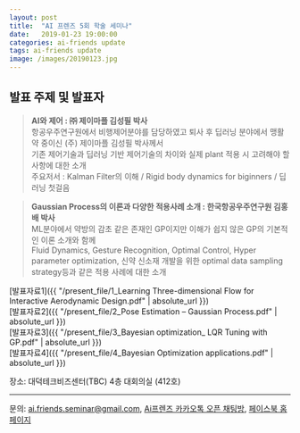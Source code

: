 ```yaml
---
layout: post
title:  "AI 프렌즈 5회 학술 세미나"
date:   2019-01-23 19:00:00
categories: ai-friends update
tags: ai-friends update
image: /images/20190123.jpg
---
```



## 발표 주제 및 발표자  
>**AI와 제어 : ㈜ 제이마플 김성필 박사**  
  항공우주연구원에서 비행제어분야를 담당하였고 퇴사 후 딥러닝 분야에서 맹활약 중이신 (주) 제이마플 김성필 박사께서  
  기존 제어기술과 딥러닝 기반 제어기술의 차이와 실제 plant 적용 시 고려해야 할 사항에 대한 소개  
  주요저서 :  Kalman Filter의 이해 / Rigid body dynamics for biginners / 딥러닝 첫걸음
  

>**Gaussian Process의 이론과 다양한 적용사례 소개 : 한국항공우주연구원 김홍배 박사**  
  ML분야에서 약방의 감초 같은 존재인 GP이지만 이해가 쉽지 않은 GP의 기본적인 이론 소개와 함께  
  Fluid Dynamics, Gesture Recognition, Optimal Control, Hyper parameter optimization, 신약 신소재 개발을 위한 optimal data sampling strategy등과 같은 적용 사례에 대한 소개  
  
  [발표자료1]({{ "/present_file/1_Learning Three-dimensional Flow for Interactive Aerodynamic Design.pdf" | absolute_url }})  
  [발표자료2]({{ "/present_file/2_Pose Estimation – Gaussian Process.pdf" | absolute_url }})  
  [발표자료3]({{ "/present_file/3_Bayesian optimization_ LQR Tuning with GP.pdf" | absolute_url }})  
  [발표자료4]({{ "/present_file/4_Bayesian Optimization applications.pdf" | absolute_url }})  

장소: 대덕테크비즈센터(TBC) 4층 대회의실 (412호)  

***
문의: ai.friends.seminar@gmail.com,
[Ai프렌즈 카카오톡 오픈 채팅방][kakao_ai],
[페이스북 홈페이지][facebook_ai]

[kakao_ai]:     https://open.kakao.com/o/ggewxi2
[facebook_ai]:  https://www.facebook.com/groups/aifriend/

